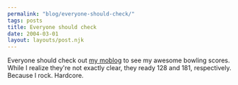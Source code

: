 ```yaml
---
permalink: "blog/everyone-should-check/"
tags: posts
title: Everyone should check
date: 2004-03-01
layout: layouts/post.njk
---
```


Everyone should check out [my moblog][1] to see my awesome bowling scores. While I realize they're not exactly clear, they ready 128 and 181, respectively. Because I rock. Hardcore.

 [1]: http://wasson.textamerica.com